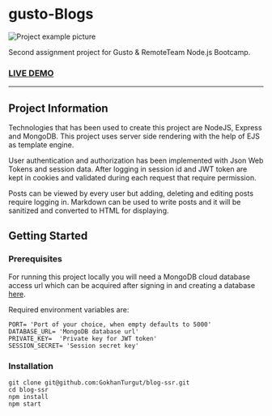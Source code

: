 # gusto-Blogs

![Project example picture](https://i.ibb.co/FX3q8YJ/gusto-Blogs-image.png)

Second assignment project for Gusto & RemoteTeam Node.js Bootcamp.

### [LIVE DEMO](https://gusto-blogs.herokuapp.com/)

---

## Project Information

Technologies that has been used to create this project are NodeJS, Express and MongoDB. This project uses server side rendering with the help of EJS as template engine.

User authentication and authorization has been implemented with Json Web Tokens and session data. After logging in session id and JWT token are kept in cookies and validated during each request that require permission.

Posts can be viewed by every user but adding, deleting and editing posts require logging in. Markdown can be used to write posts and it will be sanitized and converted to HTML for displaying.

## Getting Started

### Prerequisites

For running this project locally you will need a MongoDB cloud database access url which can be acquired after signing in and creating a database [here](https://www.mongodb.com/).

Required environment variables are:
```
PORT= 'Port of your choice, when empty defaults to 5000'
DATABASE_URL= 'MongoDB database url'
PRIVATE_KEY=  'Private key for JWT token'
SESSION_SECRET= 'Session secret key'
```

### Installation

```
git clone git@github.com:GokhanTurgut/blog-ssr.git
cd blog-ssr
npm install
npm start
```